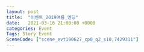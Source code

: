 ```yaml
---
layout: post
title:  "이벤트_2019여름_엔딩"
date:   2021-03-16 21:00:00 +0000
categories: Event
Tags: Story Event
SceneCode: ["scene_evt190627_cp0_q2_s10,7429311"]
---
```

